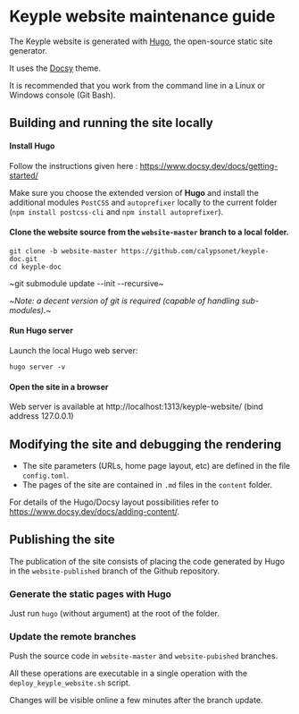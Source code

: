 # Keyple website maintenance guide 

The Keyple website is generated with [Hugo](https://gohugo.io/), the open-source static site generator.

It uses the [Docsy](https://www.docsy.dev/) theme.

It is recommended that you work from the command line in a Linux or Windows console (Git Bash).

## Building and running the site locally
#### Install Hugo

Follow the instructions given here : https://www.docsy.dev/docs/getting-started/

Make sure you choose the extended version of **Hugo** and install the additional modules ```PostCSS``` and ```autoprefixer``` locally to the current folder (```npm install postcss-cli``` and ```npm install autoprefixer```).

#### Clone the website source from the ```website-master``` branch to a local folder.
```
git clone -b website-master https://github.com/calypsonet/keyple-doc.git
cd keyple-doc
```
~git submodule update --init --recursive~

~*Note: a decent version of git is required (capable of handling sub-modules).*~

#### Run Hugo server

Launch the local Hugo web server:
```
hugo server -v
```

#### Open the site in a browser

Web server is available at http://localhost:1313/keyple-website/ (bind address 127.0.0.1)

## Modifying the site and debugging the rendering

* The site parameters (URLs, home page layout, etc) are defined in the file ```config.toml```.
* The pages of the site are contained in ```.md``` files in the ```content``` folder.

For details of the Hugo/Docsy layout possibilities refer to https://www.docsy.dev/docs/adding-content/.

## Publishing the site

The publication of the site consists of placing the code generated by Hugo in the ```website-published``` branch of the Github repository.

### Generate the static pages with Hugo

Just run ```hugo``` (without argument) at the root of the folder.

### Update the remote branches

Push the source code in ```website-master``` and ```website-pubished``` branches.

All these operations are executable in a single operation with the ```deploy_keyple_website.sh``` script.

Changes will be visible online a few minutes after the branch update.
